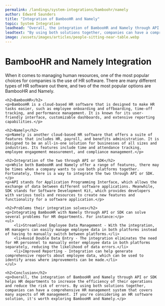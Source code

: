```yaml
---
permalink: /landings/system-integrations/bamboohr/namely
author: Edward Saunders
title: "Integration of BambooHR and Namely"
topic: System Integration
leadhead: "Overall, the integration of BambooHR and Namely through API or SDK helps HR departments to increase the efficiency of their operations and reduce the risk of errors"
leadtext: "By using both solutions together, companies can have a comprehensive HR management system that covers many aspects of HR management. If you're considering an HR software solution, it's worth exploring BambooHR and Namely."
image: /assets/images/articles/people-sitting-near-table.webp
---
```

<div class="arttext">	<h1>BambooHR and Namely Integration</h1>
	<p>When it comes to managing human resources, one of the most popular choices for companies is the use of HR software. There are many different types of HR software out there, and two of the most popular options are BambooHR and Namely.</p>

	<h2>BambooHR</h2>
	<p>BambooHR is a cloud-based HR software that is designed to make HR tasks easier, such as employee onboarding and offboarding, time-off tracking, and performance management. It is known for its user-friendly interface, customizable dashboards, and extensive reporting capabilities.</p>

	<h2>Namely</h2>
	<p>Namely is another cloud-based HR software that offers a suite of features that includes HR, payroll, and benefits administration. It is designed to be an all-in-one solution for businesses of all sizes and industries. Its features include time and attendance tracking, employee engagement measurement, and compliance management.</p>

	<h2>Integration of the two through API or SDK</h2>
	<p>While both BambooHR and Namely offer a range of features, there may be times when a company wants to use both platforms together. Fortunately, there is a way to integrate the two through API or SDK.</p>
	<p>API stands for Application Programming Interface, which allows the exchange of data between different software applications. Meanwhile, SDK stands for Software Development Kit, which provides developers with various tools and resources to create new features and functionality for a software application.</p>

	<h2>Problems their integration solves</h2>
	<p>Integrating BambooHR with Namely through API or SDK can solve several problems for HR departments. For instance:</p>
	<ul>
		<li>Streamlined Employee Data Management - With the integration, HR managers can easily manage employee data in both platforms instead of having to manually switch between platforms.</li>
		<li>Avoid Double Data Entry - The integration eliminates the need for HR personnel to manually enter employee data in both platforms separately, reducing the likelihood of data errors.</li>
		<li>Improved Reporting - Integration can help generate comprehensive reports about employee data, which can be used to identify areas where improvements can be made.</li>
	</ul>

	<h2>Conclusion</h2>
	<p>Overall, the integration of BambooHR and Namely through API or SDK helps HR departments to increase the efficiency of their operations and reduce the risk of errors. By using both solutions together, companies can have a comprehensive HR management system that covers many aspects of HR management. If you're considering an HR software solution, it's worth exploring BambooHR and Namely.</p>
</div>